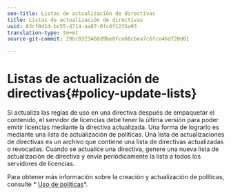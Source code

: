 ```yaml
---
seo-title: Listas de actualización de directivas
title: Listas de actualización de directivas
uuid: 83cf0d14-bc55-4714-aa87-0fc6f1235a93
translation-type: tm+mt
source-git-commit: 29bc8323460d9be0fce66cbea7c6fce46df20d61

---
```



# Listas de actualización de directivas{#policy-update-lists}

Si actualiza las reglas de uso en una directiva después de empaquetar el contenido, el servidor de licencias debe tener la última versión para poder emitir licencias mediante la directiva actualizada. Una forma de lograrlo es mediante una lista de actualización de políticas. Una lista de actualizaciones de directivas es un archivo que contiene una lista de directivas actualizadas o revocadas. Cuando se actualice una directiva, genere una nueva lista de actualización de directiva y envíe periódicamente la lista a todos los servidores de licencias.

Para obtener más información sobre la creación y actualización de políticas, consulte * [Uso de políticas](../../aaxs-protecting-content/content-working-with-policies/content-working-with-policies-overview.md)*.

